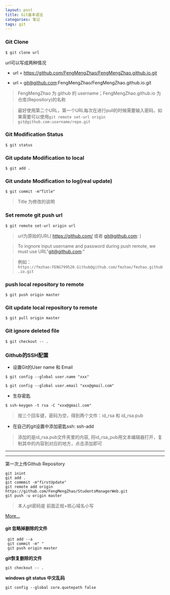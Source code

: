 ```yaml
---
layout: post
title: Git基本语法 
categories: 笔记
tags: git
---
```


### Git Clone

`$ git clone url`

url可以写成两种情况

* url = https://github.com/FengMengZhao/FengMengZhao.github.io.git

* url = git@github.com:FengMengZhao/FengMengZhao.github.io.git

> FengMengZhao 为 github 的 username；FengMengZhao.github.io 为仓库(Repository)的名称

> 最好使用第二个URL，第一个URL每次在进行pull的时候需要输入密码，如果需要可以使用`git remote set-url origin git@github.com:username/repo.git`

### Git Modification Status

`$ git status`

### Git update Modification to local 

`$ git add .`

### Git undate Modification to log(real update)

`$ git commit -m"Title"`

> Title 为修改的说明

### Set remote git push url

`$ git remote set-url origin url`

> url为原始的URL( https://github.com/ 或者 git@github.com: )

> To ingnore input username and password during push remote, we must use URL"git@github.com:"

> 例如：`https://fmzhao:FENG799520.Github@github.com/fmzhao/fmzhao.github.io.git`

### push local repository to remote

`$ git push origin master`

### Git update local repository to remote

`$ git pull origin master`

### Git ignore deleted file

`$ git checkout -- .`

### Github的SSH配置

* 设置Git的User name 和 Email

`$ git config --global user.name "xxx"`

`$ git config --global user.email "xxx@gmail.com"`

* 生存密匙

`$ ssh-keygen -t rsa -C "xxx@gmail.com"`

> 按三个回车键，密码为空，得到两个文件：id_rsa 和 id_rsa.pub

* 在自己的git设置中添加密匙ssh: ssh-add

> 添加的是id_rsa.pub文件夹里的内容, 将id_rsa_pub用文本编辑器打开，复制其中的内容到对应的地方，点击添加即可

***

***

第一次上传Github Repository

	git inint
	git add .
	git commmit -m"firstUpdate"
	git remote add origin https://github.com/FengMengZhao/StudentsManagerWeb.git
	git push -u origin master

> 本人git密码是 前面正规+核心域名小写

[More...](http://www.liaoxuefeng.com/wiki/0013739516305929606dd18361248578c67b8067c8c017b000)

#### git 忽略掉删除的文件

     git add --a
     git commit -m" "
     git push origin master

**git恢复删除的文件**

`git checkout -- .`

**windows git status 中文乱码**

`git config --global core.quotepath false`
